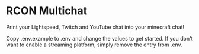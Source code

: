 # RCON Multichat

Print your Lightspeed, Twitch and YouTube chat into your minecraft chat!

Copy .env.example to .env and change the values to get started.
If you don't want to enable a streaming platform, simply remove the entry from .env.
